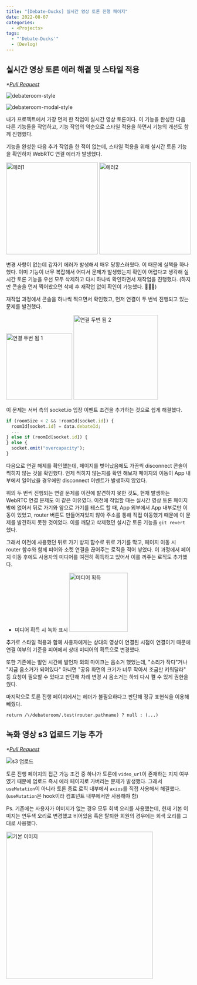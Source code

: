 ```yaml
---
title: "[Debate-Ducks] 실시간 영상 토론 진행 페이지"
date: 2022-08-07
categories:
  - <Projects>
tags:
  - "'Debate-Ducks'"
  - (Devlog)
---
```


## 실시간 영상 토론 에러 해결 및 스타일 적용

_\*[Pull Request](https://github.com/SuSang-YuHee/Debate-Ducks-Client/pull/84)_

![debateroom-style](https://user-images.githubusercontent.com/84524514/183335917-f961e750-9486-41f5-a77d-952f72fe34e8.gif)

![debateroom-modal-style](https://user-images.githubusercontent.com/84524514/183336006-91036794-639f-4ff9-b20d-19f043fdd973.gif)

내가 프로젝트에서 가장 먼저 한 작업이 실시간 영상 토론이다. 이 기능을 완성한 다음 다른 기능들을 작업하고, 기능 작업의 역순으로 스타일 적용을 하면서 기능의 개선도 함께 진행했다.

기능을 완성한 다음 추가 작업을 한 적이 없는데, 스타일 적용을 위해 실시간 토론 기능을 확인하자 WebRTC 연결 에러가 발생했다.

<img width="250" alt="에러1" src="https://user-images.githubusercontent.com/84524514/184471930-28db1eba-3178-4f50-a0aa-c5bc093e7867.png">

<img width="250" alt="에러2" src="https://user-images.githubusercontent.com/84524514/184471916-df6069a5-6480-4110-9819-8678c6d8dbce.png">

변경 사항이 없는데 갑자기 에러가 발생해서 매우 당황스러웠다. 이 때문에 실책을 하나 했다. 이미 기능이 너무 복잡해서 어디서 문제가 발생했는지 확인이 어렵다고 생각해 실시간 토론 기능을 우선 모두 삭제하고 다시 하나씩 확인하면서 재작업을 진행했다. (하지만 콘솔을 먼저 찍어봤으면 삭제 후 재작업 없이 확인이 가능했다. 🥲🥲🥲)

재작업 과정에서 콘솔을 하나씩 찍으면서 확인했고, 먼저 연결이 두 번씩 진행되고 있는 문제를 발견했다.

<img width="180" alt="연결 두번 됨 1" src="https://user-images.githubusercontent.com/84524514/184474260-cb6407f9-d121-457c-9c77-e77e573409c0.png">

<img width="230" alt="연결 두번 됨 2" src="https://user-images.githubusercontent.com/84524514/184474276-73b07776-f5c3-4bde-8fdc-a6d005a83d11.png">

이 문제는 서버 측의 socket.io 입장 이벤트 조건을 추가하는 것으로 쉽게 해결했다.

```ts
if (roomSize < 2 && !roomId[socket.id]) {
  roomId[socket.id] = data.debateId;
  ...
} else if (roomId[socket.id]) {
} else {
  socket.emit("overcapacity");
}
```

다음으로 연결 해제를 확인했는데, 페이지를 벗어났음에도 가끔씩 disconnect 콘솔이 찍히지 않는 것을 확인했다. 언제 찍히지 않는지를 확인 해보자 페이지의 이동이 App 내부에서 일어났을 경우에만 disconnect 이벤트가 발생하지 않았다.

위의 두 번씩 진행되는 연결 문제를 이전에 발견하지 못한 것도, 현재 발생하는 WebRTC 연결 문제도 이 같은 이유였다. 이전에 작업할 때는 실시간 영상 토론 페이지밖에 없어서 뒤로 가기와 앞으로 가기를 테스트 할 때, App 외부에서 App 내부로만 이동이 있었고, router 버튼도 만들어져있지 않아 주소를 통해 직접 이동했기 때문에 이 문제를 발견하지 못한 것이었다. 이를 깨닫고 삭제했던 실시간 토론 기능을 `git revert` 했다.

그래서 이전에 사용했던 뒤로 가기 방지 함수로 뒤로 가기를 막고, 페이지 이동 시 router 함수와 함께 피어와 소켓 연결을 끊어주는 로직을 적어 넣었다. 이 과정에서 페이지 이동 후에도 사용자의 미디어를 여전히 획득하고 있어서 이를 꺼주는 로직도 추가했다.

- 미디어 획득 시 녹화 표시 <img width="160" alt="미디어 획득" src="https://user-images.githubusercontent.com/84524514/184527745-0df48de7-e615-4ff7-ad56-db03f6be9735.png">

추가로 스타일 적용과 함께 사용자에게는 상대의 영상이 연결된 시점이 연결이기 때문에 연결 여부의 기준을 피어에서 상대 미디어의 획득으로 변경했다.

또한 기존에는 발언 시간에 발언자 외의 마이크는 음소거 했었는데, "소리가 작다"거나 "지금 음소거가 되어있다" 아니면 "공유 화면의 크기가 너무 작아서 조금만 키워달라" 등 요청이 필요할 수 있다고 판단해 차례 변경 시 음소거는 하되 다시 켤 수 있게 권한을 줬다.

마지막으로 토론 진행 페이지에서는 헤더가 불필요하다고 판단해 정규 표현식을 이용해 빼줬다.

```tsx
return /\/debateroom/.test(router.pathname) ? null : (...)
```

## 녹화 영상 s3 업로드 기능 추가

_\*[Pull Request](https://github.com/SuSang-YuHee/Debate-Ducks-Client/pull/89)_

![s3 업로드](https://user-images.githubusercontent.com/84524514/183654889-73bd556b-5805-4556-9f28-c3c4e6324be8.png)

토론 진행 페이지의 접근 가능 조건 중 하나가 토론에 `video_url`이 존재하는 지지 여부였기 때문에 업로드 즉시 에러 페이지로 가버리는 문제가 발생했다. 그래서 `useMutation`이 아니라 토론 종료 로직 내부에서 `axios`를 직접 사용해서 해결했다. (`useMutation`은 hook이라 컴포넌트 내부에서만 사용해야 함)

Ps. 기존에는 사용자가 이미지가 없는 경우 모두 회색 오리를 사용했는데, 현재 기본 이미지는 연두색 오리로 변경했고 비어있음 혹은 탈퇴한 회원의 경우에는 회색 오리를 그대로 사용했다.

<img width="400" alt="기본 이미지" src="https://user-images.githubusercontent.com/84524514/184529029-c6965e75-a50f-496e-978b-0e8749de61e9.png">

